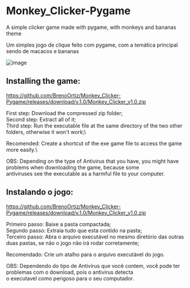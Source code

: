 # Monkey_Clicker-Pygame
 A simple clicker game made with pygame, with monkeys and bananas theme
 
 Um simples jogo de clique feito com pygame, com a temática principal sendo de macacos e bananas 
 
 ![image](https://user-images.githubusercontent.com/82238627/119421533-49f85700-bcd5-11eb-8ed0-3056e9592852.png)

 
## Installing the game:
 https://github.com/BrenoOrtiz/Monkey_Clicker-Pygame/releases/download/v.1.0/Monkey_Clicker_v1.0.zip
 
 First step: Download the compressed zip folder;\
 Second step: Extract all of it;\
 Third step: Run the executable file at the same directory of the two other folders, otherwise it won't work;\
 
 Recomended: Create a shortcut of the exe game file to access the game more easily.\ 
 
 OBS: Depending on the type of Antivirus that you have, you might have problems when downloading the game, because some\
 antiviruses see the executable as a harmful file to your computer.
 
 ## Instalando o jogo:
 https://github.com/BrenoOrtiz/Monkey_Clicker-Pygame/releases/download/v.1.0/Monkey_Clicker_v1.0.zip
 
 Primeiro passo: Baixe a pasta compactada;\
 Segundo passo: Extraia tudo que esta contido na pasta;\
 Terceiro passo: Abra o arquivo executável no mesmo diretório das outras duas pastas, se não o jogo não irá rodar corretamente;
 
 Recomendado: Crie um atalho para o arquivo executável do jogo.
 
 OBS: Dependendo do tipo de Antivirus que você contem, você pode ter problemas com o download, pois o  antivirus detecta\
 o executavel como perigoso para o seu computador.
